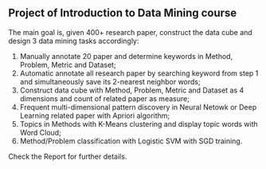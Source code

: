 ## Project of Introduction to Data Mining course

The main goal is, given 400+ research paper, construct the data cube and design 3 data mining tasks accordingly:
1.  Manually annotate 20 paper and determine keywords in Method, Problem, Metric and Dataset;
2.  Automatic annotate all research paper by searching keyword from step 1 and simultaneously save its 2-nearest neighbor words;
3.  Construct data cube with Method, Problem, Metric and Dataset as 4 dimensions and count of related paper as measure;
4.  Frequent multi-dimensional pattern discovery in Neural Netowk or Deep Learning related paper with Apriori algorithm;
5.  Topics in Methods with K-Means clustering and display topic words with Word Cloud;
6.  Method/Problem classification with Logistic SVM with SGD training.

Check the Report for further details.